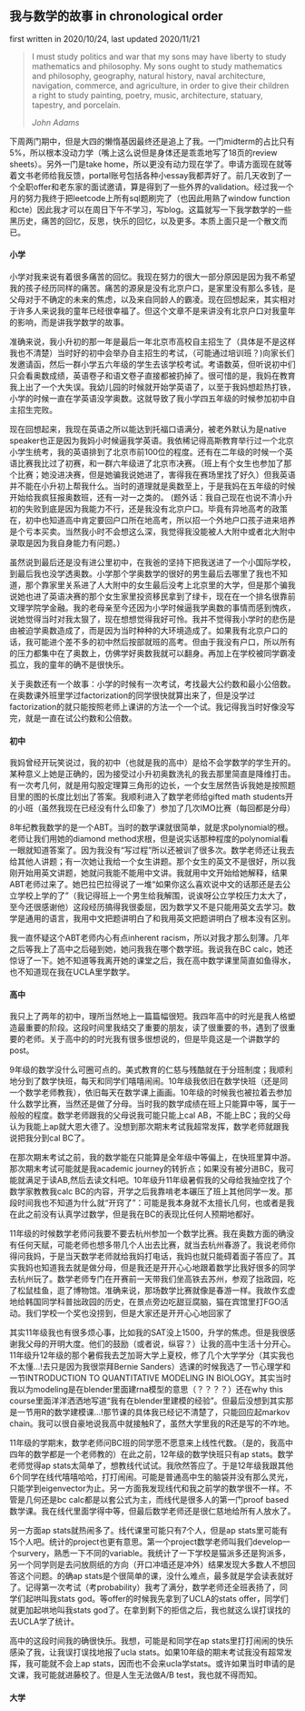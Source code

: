 ## 我与数学的故事 in chronological order
<p> first written in 2020/10/24, last updated 2020/11/21 </p>
<blockquote>
  <p>
I must study politics and war that my sons may have liberty to study mathematics and philosophy. My sons ought to study mathematics and philosophy, geography, natural history, naval architecture, navigation, commerce, and agriculture, in order to give their children a right to study painting, poetry, music, architecture, statuary, tapestry, and porcelain.
  </p>
  
  <address>
    John Adams
  </address>
</blockquote>

<p> 
下周两门期中，但是大四的懒惰基因最终还是追上了我。一门midterm的占比只有5%，所以根本没动力学（嘴上这么说但是身体还是乖乖地写了18页的review sheets）。另外一门是take home，所以更没有动力现在学了。申请方面现在就等着文书老师给我反馈，portal账号包括各种小essay我都弄好了。前几天收到了一个全职offer和老东家的面试邀请，算是得到了一些外界的validation。经过我一个月的努力我终于把leetcode上所有sql题刷完了（也因此用熟了window function和cte）因此我才可以在周日下午不学习，写blog。这篇就写一下我学数学的一些黑历史，痛苦的回忆，反思，快乐的回忆，以及更多。本质上面只是一个散文而已。
</p>
<h4> 
小学
</h4>
<p>
小学对我来说有着很多痛苦的回忆。我现在努力的很大一部分原因是因为我不希望我的孩子经历同样的痛苦。痛苦的源泉是没有北京户口，是家里没有那么多钱，是父母对于不确定的未来的焦虑，以及来自同龄人的霸凌。现在回想起来，其实相对于许多人来说我的童年已经很幸福了。但这个文章不是来讲没有北京户口对我童年的影响，而是讲我学数学的故事。
</p>
<p> 
准确来说，我小升初的那一年是最后一年北京市高校自主招生了（具体是不是这样我也不清楚）当时好的初中会举办自主招生的考试，（可能通过培训班？)向家长们发邀请函，然后一群小学五六年级的学生去该学校考试。考语数英，但听说初中们只会看奥数成绩，英语卷子和语文卷子直接都被扔掉了。很可惜的是，我妈在教育我上出了一个大失误。我幼儿园的时候就开始学英语了，以至于我妈想趁热打铁，小学的时候一直在学英语没学奥数。这就导致了我小学四五年级的时候参加初中自主招生完败。
</p>
<p> 
现在回想起来，我现在英语之所以能达到托福口语满分，被老外默认为是native speaker也正是因为我妈小时候逼我学英语。我依稀记得高斯教育举行过一个北京小学生统考，我的英语排到了北京市前100位的程度。还有在二年级的时候一个英语比赛我比过了初赛，和一群六年级进了北京市决赛。（班上有个女生也参加了那个比赛；她没进决赛，但是她骗我说她进了，害得我在赛场里找了好久）但我英语并不能在小升初上帮我什么。当时的道理就是奥数至上，于是我妈在五年级的时候开始给我疯狂报奥数班，还有一对一之类的。 (题外话：我自己现在也说不清小升初的失败到底是因为我能力不行，还是我没有北京户口。毕竟有异地高考的政策在，初中也知道高中肯定要回户口所在地高考，所以招一个外地户口孩子进来培养是个亏本买卖。当然我小时不会想这么深，我觉得我没能被人大附中或者北大附中录取是因为我自身能力有问题。）
</p>

<p>虽然说到最后还是没有进公里初中，在我爸的坚持下把我送进了一个小国际学校，到最后我也没学透奥数。小学那个学奥数学的很好的男生最后去哪里了我也不知道，那个靠家里关系进了人大附中的女生最后没考上北京里的大学，但是那个骗我说她也进了英语决赛的那个女生家里投资移民拿到了绿卡，现在在一个排名很靠前文理学院学金融。我的老母亲至今还因为小学时候逼我学奥数的事情而感到愧疚，说她觉得当时对我太狠了，现在想想觉得我好可怜。我并不觉得我小学时的悲伤是由被迫学奥数造成了，而是因为当时种种的大环境造成了。如果我有北京户口的话，我可能进个差不多的初中然后按部就班的高考。但由于我没有户口，所以所有的压力都集中在了奥数上，仿佛学好奥数我就可以翻身。再加上在学校被同学霸凌孤立，我的童年的确不是很快乐。 </p>

<p>关于奥数还有一个故事：小学的时候有一次考试，考找最大公约数和最小公倍数。在奥数课外班里学过factorization的同学很快就算出来了，但是没学过factorization的就只能按照老师上课讲的方法一个一个试。我记得我当时好像没写完，就是一直在试公约数和公倍数。 </p>
<h4> 
初中
</h4>

<p>我妈曾经开玩笑说过，我的初中（也就是我的高中）是给不会学数学的学生开的。某种意义上她是正确的，因为接受过小升初奥数洗礼的我去那里简直是降维打击。有一次考几何，就是用勾股定理算三角形的边长，一个女生居然告诉我她是按照题目里的图的长度比划出了答案。我顺利进入了数学老师给gifted math students开的小班（虽然我现在已经没有什么印象了）参加了几次IMO比赛（每回都是分母） </p>

<p> 8年纪教我数学的是一个ABT。当时的数学课就很简单，就是求polynomial的根。老师让我们用她的diamond method求根，但是说实话那种程度的polynomial看一眼就知道答案了。因为我没有“写过程”所以还被训了很多次。数学老师还让我去给其他人讲题；有一次她让我给一个女生讲题。那个女生的英文不是很好，所以我刚开始用英文讲题，她就问我能不能用中文讲。我就用中文开始给她解释，结果ABT老师过来了。她巴拉巴拉得说了一堆“如果你这么喜欢说中文的话那还是去公立学校上学的了”（我记得班上一个男生给我解围，说诶呀公立学校压力太大了，至今还很感谢他）这段经历搞得我很委屈，因为数学又不是只能用英文去学习。数学是通用的语言，我用中文把题讲明白了和我用英文把题讲明白了根本没有区别。</p>

<p>我一直怀疑这个ABT老师内心有点inherent racism，所以对我才那么刻薄。几年之后等我上了高中之后碰到她，她问我我在哪个数学班。我说我在BC calc，她还惊讶了一下。她不知道等我离开她的课堂之后，我在高中数学课里简直如鱼得水，也不知道现在我在UCLA里学数学。</p>

<h4> 
高中
</h4>

<p>我只上了两年的初中，理所当然地上一篇篇幅很短。我四年高中的时光是我人格塑造最重要的阶段。这段时间里我结交了重要的朋友，读了很重要的书，遇到了很重要的老师。关于高中的的时光我有很多很想说的，但是毕竟这是一个讲数学的post。</p>

<p>9年级的数学没什么可圈可点的。美式教育的仁慈与残酷就在于分班制度；我顺利地分到了数学快班，每天和同学们嘻嘻闹闹。10年级我依旧在数学快班（还是同一个数学老师教我），依旧每天在数学课上画画。10年级的时候我也被拉着去参加什么数学比赛，当然还是做了分母。当时我的数学成绩在班上只能算中等，属于一般般的程度。数学老师跟我的父母说我可能只能上cal AB，不能上BC；我的父母认为我能上ap就大恩大德了。没想到那次期末考试我超常发挥，数学老师就跟我说把我分到cal BC了。</p>

<p> 在那次期末考试之前，我的数学能在只能算是全年级中等偏上，在快班里算中游。那次期末考试可能就是我academic journey的转折点；如果没有被分进BC，我可能就满足于读AB,然后去读文科吧。10年级升11年级暑假我的父母给我抽空找了个数学家教教我calc BC的内容，开学之后我靠啃老本碾压了班上其他同学一发。那段时间我也不知道为什么就“开窍了”：可能是我本身就不太擅长几何，也或者是我在此之前没有认真学过数学，但是我在BC的表现比任何人预期地都好。</p>

<p>11年级的时候数学老师问我要不要去杭州参加一个数学比赛。我在奥数方面的确没有任何天赋，可能老师也想多带几个人出去比赛，就当去杭州春游了。我说老师你得问我妈，于是当天数学老师就给我妈打电话，我妈也就只能碍着面子答应了。其实我妈也知道我去就是做分母，但是我还是开开心心地跟着数学比我好很多的同学去杭州玩了。数学老师专门在开赛前一天带我们坐高铁去苏州，参观了拙政园，吃了松鼠桂鱼，逛了博物馆。准确来说，那场数学比赛就像是春游一样。我故作玄虚地给韩国同学科普拙政园的历史，在景点旁边吃甜豆腐脑，猫在宾馆里打FGO活动。我们学校一个奖也没捞到，但是大家还是开开心心地回家了</p>

<p>其实11年级我也有很多烦心事，比如我的SAT没上1500，升学的焦虑。但是我很感谢我父母的开明大度。他们的鼓励（或者说，纵容？）让我的高中生活十分开心。11年级升12年级的那个暑假我去芝加哥大学上夏校，修了几个大学学分（其实我也不太懂...!去只是因为我很崇拜Bernie Sanders）选课的时候我选了一节心理学和一节INTRODUCTION TO QUANTITATIVE MODELING IN BIOLOGY。其实当时我以为modeling是在blender里面建rna模型的意思（？？？？）还在why this course里面洋洋洒洒地写道“我有在blender里建模的经验”。但最后没想到其实那是一节用R的数学建模课...!那节课的具体我已经记不清楚了，只能回应起markov chain。我可以很自豪地说我高中就接触R了，虽然大学里我的R还是写的不咋地。 </p>

<p>11年级的学期末，数学老师问BC班的同学愿不愿意来上线性代数。（是的，我高中四年的数学都是一个老师教的）在此之前，12年级的数学快班只有ap stats。数学老师觉得ap stats太简单了，想教线代试试。我欣然答应了。于是12年级我跟其他6个同学在线代嘻嘻哈哈，打打闹闹。可能是普通高中生的脑袋并没有那么灵光，只能学到eigenvector为止。另一方面我发现线代和我之前学的数学很不一样。不管是几何还是bc calc都是以套公式为主，而线代是很多人的第一门proof based数学课。我在线代里面学得中等，但最后数学老师还是很仁慈地给所有人放水了。</p>


<p> 另一方面ap stats就热闹多了。线代课里可能只有7个人，但是ap stats里可能有15个人吧。统计的project也更有意思。第一个project数学老师叫我们develop一个survery，熟悉一下不同的variable。我统计了一下学校是猫派多还是狗派多，另一个同学则是去问放厕纸的方向（开口冲墙还是冲外）结果发现大多数人不想回答这个问题。的确ap stats是个很简单的课，没什么难点，最多就是学会读表就好了。记得第一次考试（考probability）我考了满分，数学老师还全班表扬了，同学们起哄叫我stats god。等offer的时候我先拿到了UCLA的stats offer，同学们就更加起哄地叫我stats god了。在拿到剩下的拒信之后，我也就这么误打误找的去UCLA学了统计。</p>

<p>高中的这段时间我的确很快乐。我想，可能是和同学在ap stats里打打闹闹的快乐感染了我，让我误打误找地报了ucla stats。如果10年级的期末考试我没有超常发挥，我可能就不会上ap stats，因而也不会来ucla学stats。或许如果当时申请的是文课，我可能就进藤校了。但是人生无法做A/B test，我也就不得而知。</p>

<h4> 
大学
</h4>

<p> </p>
